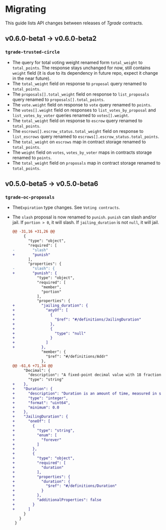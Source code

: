 # Migrating

This guide lists API changes between releases of *Tgrade* contracts.

## v0.6.0-beta1 -> v0.6.0-beta2

### `tgrade-trusted-circle`

* The query for total voting weight renamed form `total_weight` to `total_points`.
  The response stays unchanged for now, still contains `weight` field (it is
  due to its dependency in future repo, expect it change in the near future).
* The `total_weight` field on response to `proposal` query renamed to
  `total_points`.
* The `proposals[].total_weight` field on response to `list_proposals` query
  renamed to `proposals[].total_points`.
* The `vote.weight` field on response to `vote` query renamed to `points`.
* The `votes[].weight` field on responses to `list_votes_by_proposal` and
  `list_votes_by_voter` queries renamed to `votes[].weight`.
* The `total_weight` field on response to `escrow` query renamed to
  `total_points`.
* The `escrows[].escrow_status.total_weight` field on response to `list_escrows`
  query renamed to `escrows[].escrow_status.total_points`.
* The `total_weight` on `escrows` map in contract storage renamed to
  `total_points`.
* The `weight` field on `votes`, `votes_by_voter` maps in contracts storage
  renamed to `points`.
* The `total_weight` field on `proposals` map in contract storage renamed to
  `total_points`.

## v0.5.0-beta5 -> v0.5.0-beta6

### `tgrade-oc-proposals`

*   The`Expiration` type changes. See `Voting contracts`.

*   The `slash` proposal is now renamed to `punish`. `punish` can slash and/or jail. If
    `portion > 0`, it will slash. If `jailing_duration` is not `null`, it will jail.

    ```diff
    @@ -31,16 +31,26 @@
         {
           "type": "object",
           "required": [
    -        "slash"
    +        "punish"
           ],
           "properties": {
    -        "slash": {
    +        "punish": {
               "type": "object",
               "required": [
                 "member",
                 "portion"
               ],
               "properties": {
    +            "jailing_duration": {
    +              "anyOf": [
    +                {
    +                  "$ref": "#/definitions/JailingDuration"
    +                },
    +                {
    +                  "type": "null"
    +                }
    +              ]
    +            },
                 "member": {
                   "$ref": "#/definitions/Addr"
                 },
    @@ -61,6 +71,34 @@
         "Decimal": {
           "description": "A fixed-point decimal value with 18 fractional digits, i.e. Decimal(1_000_000_000_000_000_000) == 1.0\n\nThe greatest possible value that can be represented is 340282366920938463463.374607431768211455 (which is (2^128 - 1) / 10^18)",
           "type": "string"
    +    },
    +    "Duration": {
    +      "description": "Duration is an amount of time, measured in seconds",
    +      "type": "integer",
    +      "format": "uint64",
    +      "minimum": 0.0
    +    },
    +    "JailingDuration": {
    +      "oneOf": [
    +        {
    +          "type": "string",
    +          "enum": [
    +            "forever"
    +          ]
    +        },
    +        {
    +          "type": "object",
    +          "required": [
    +            "duration"
    +          ],
    +          "properties": {
    +            "duration": {
    +              "$ref": "#/definitions/Duration"
    +            }
    +          },
    +          "additionalProperties": false
    +        }
    +      ]
         }
       }
     }
    ```


